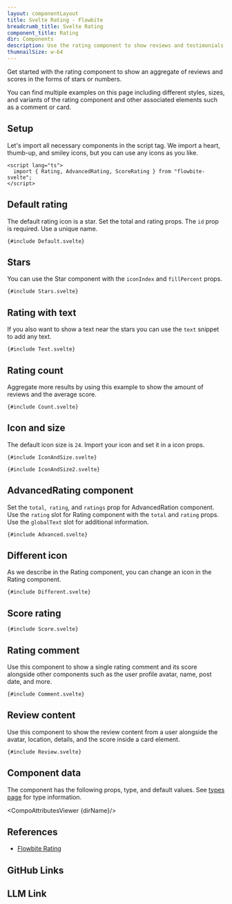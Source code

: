 ```yaml
---
layout: componentLayout
title: Svelte Rating - Flowbite
breadcrumb_title: Svelte Rating
component_title: Rating
dir: Components
description: Use the rating component to show reviews and testimonials from your users using stars and scores based on multiple styles and sizes
thumnailSize: w-64
---
```


<script lang="ts">
  import { CompoAttributesViewer, GitHubCompoLinks, toKebabCase, LlmLink } from '../../utils'
  import { P, A } from '$lib'
  const dirName = toKebabCase(component_title)
</script>

Get started with the rating component to show an aggregate of reviews and scores in the forms of stars or numbers.

You can find multiple examples on this page including different styles, sizes, and variants of the rating component and other associated elements such as a comment or card.

## Setup

Let's import all necessary components in the script tag. We import a heart, thumb-up, and smiley icons, but you can use any icons as you like.

```svelte example hideOutput
<script lang="ts">
  import { Rating, AdvancedRating, ScoreRating } from "flowbite-svelte";
</script>
```

## Default rating

The default rating icon is a star. Set the total and rating props. The `id` prop is required. Use a unique name.

```svelte example
{#include Default.svelte}
```

## Stars

You can use the Star component with the `iconIndex` and `fillPercent` props.

```svelte example class="flex"
{#include Stars.svelte}
```

## Rating with text

If you also want to show a text near the stars you can use the `text` snippet to add any text.

```svelte example
{#include Text.svelte}
```

## Rating count

Aggregate more results by using this example to show the amount of reviews and the average score.

```svelte example hideScript
{#include Count.svelte}
```

## Icon and size

The default icon size is `24`. Import your icon and set it in a icon props.

```svelte example
{#include IconAndSize.svelte}
```

```svelte example
{#include IconAndSize2.svelte}
```

## AdvancedRating component

Set the `total`,` rating`, and `ratings` prop for AdvancedRation component. Use the `rating` slot for Rating component with the `total` and `rating` props. Use the `globalText` slot for additional information.

```svelte example
{#include Advanced.svelte}
```

## Different icon

As we describe in the Rating component, you can change an icon in the Rating component.

```svelte example
{#include Different.svelte}
```

## Score rating

```svelte example
{#include Score.svelte}
```

## Rating comment

Use this component to show a single rating comment and its score alongside other components such as the user profile avatar, name, post date, and more.

```svelte example
{#include Comment.svelte}
```

## Review content

Use this component to show the review content from a user alongside the avatar, location, details, and the score inside a card element.

```svelte example
{#include Review.svelte}
```

## Component data

The component has the following props, type, and default values. See [types page](/docs/pages/typescript) for type information.

<CompoAttributesViewer {dirName}/>

## References

- [Flowbite Rating](https://flowbite.com/docs/components/rating/)

## GitHub Links

<GitHubCompoLinks />

## LLM Link

<LlmLink />
